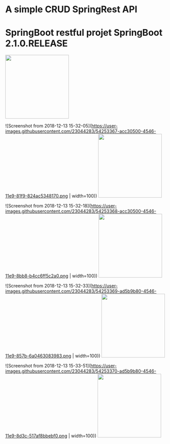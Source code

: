 # A simple CRUD SpringRest API
# SpringBoot restful projet SpringBoot 2.1.0.RELEASE


<img src="https://user-images.githubusercontent.com/23044283/54253366-acc30500-4546-11e9-8e42-f1a692c17cbb.png" width="200"/>

![Screenshot from 2018-12-13 15-32-05](https://user-images.githubusercontent.com/23044283/54253367-acc30500-4546-11e9-81f9-824ac5348170.png | width=100))
<img src="https://user-images.githubusercontent.com/23044283/54253367-acc30500-4546-11e9-81f9-824ac5348170.png" width="200"/>

![Screenshot from 2018-12-13 15-32-18](https://user-images.githubusercontent.com/23044283/54253368-acc30500-4546-11e9-8bb8-b4cc6ff5c2a0.png | width=100))
<img src="https://user-images.githubusercontent.com/23044283/54253368-acc30500-4546-11e9-8bb8-b4cc6ff5c2a0.png" width="200"/>

![Screenshot from 2018-12-13 15-32-33](https://user-images.githubusercontent.com/23044283/54253369-ad5b9b80-4546-11e9-857b-6a0463083983.png | width=100))
<img src="https://user-images.githubusercontent.com/23044283/54253369-ad5b9b80-4546-11e9-857b-6a0463083983.png" width="200"/>


![Screenshot from 2018-12-13 15-33-51](https://user-images.githubusercontent.com/23044283/54253370-ad5b9b80-4546-11e9-8d3c-517af8bbebf0.png | width=100))
<img src="https://user-images.githubusercontent.com/23044283/54253370-ad5b9b80-4546-11e9-8d3c-517af8bbebf0.png" width="200"/>
